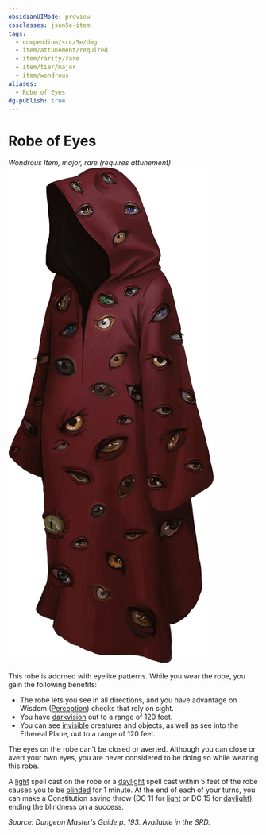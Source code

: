 ```yaml
---
obsidianUIMode: preview
cssclasses: json5e-item
tags:
  - compendium/src/5e/dmg
  - item/attunement/required
  - item/rarity/rare
  - item/tier/major
  - item/wondrous
aliases:
  - Robe of Eyes
dg-publish: true
---
```

# Robe of Eyes
*Wondrous Item, major, rare (requires attunement)*  
![](https://raw.githubusercontent.com/5etools-mirror-2/5etools-img/main/items/DMG/Robe%20of%20Eyes.webp#right)  


This robe is adorned with eyelike patterns. While you wear the robe, you gain the following benefits:

- The robe lets you see in all directions, and you have advantage on Wisdom ([Perception](/3-Mechanics/CLI/rules/skills.md#Perception)) checks that rely on sight.  
- You have [darkvision](/3-Mechanics/CLI/rules/senses.md#darkvision) out to a range of 120 feet.  
- You can see [invisible](/3-Mechanics/CLI/rules/conditions.md#invisible) creatures and objects, as well as see into the Ethereal Plane, out to a range of 120 feet.  

The eyes on the robe can't be closed or averted. Although you can close or avert your own eyes, you are never considered to be doing so while wearing this robe.

A [light](/Admin/CLI/spells/light.md) spell cast on the robe or a [daylight](/Admin/CLI/spells/daylight.md) spell cast within 5 feet of the robe causes you to be [blinded](/3-Mechanics/CLI/rules/conditions.md#blinded) for 1 minute. At the end of each of your turns, you can make a Constitution saving throw (DC 11 for [light](/Admin/CLI/spells/light.md) or DC 15 for [daylight](/Admin/CLI/spells/daylight.md)), ending the blindness on a success.

*Source: Dungeon Master's Guide p. 193. Available in the SRD.*